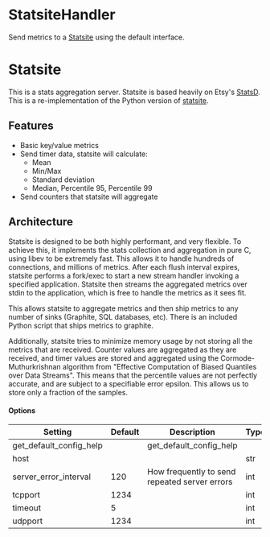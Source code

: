 <!--This file was generated from the python source
Please edit the source to make changes
-->
StatsiteHandler
=====

Send metrics to a [Statsite](https://github.com/armon/statsite/)
using the default interface.

Statsite
========

This is a stats aggregation server. Statsite is based heavily
on Etsy's [StatsD](https://github.com/etsy/statsd). This is
a re-implementation of the Python version of
[statsite](https://github.com/kiip/statsite).

Features
--------

* Basic key/value metrics
* Send timer data, statsite will calculate:
  - Mean
  - Min/Max
  - Standard deviation
  - Median, Percentile 95, Percentile 99
* Send counters that statsite will aggregate


Architecture
-------------

Statsite is designed to be both highly performant,
and very flexible. To achieve this, it implements the stats
collection and aggregation in pure C, using libev to be
extremely fast. This allows it to handle hundreds of connections,
and millions of metrics. After each flush interval expires,
statsite performs a fork/exec to start a new stream handler
invoking a specified application. Statsite then streams the
aggregated metrics over stdin to the application, which is
free to handle the metrics as it sees fit.

This allows statsite to aggregate metrics and then ship metrics
to any number of sinks (Graphite, SQL databases, etc). There
is an included Python script that ships metrics to graphite.

Additionally, statsite tries to minimize memory usage by not
storing all the metrics that are received. Counter values are
aggregated as they are received, and timer values are stored
and aggregated using the Cormode-Muthurkrishnan algorithm from
"Effective Computation of Biased Quantiles over Data Streams".
This means that the percentile values are not perfectly accurate,
and are subject to a specifiable error epsilon. This allows us to
store only a fraction of the samples.


#### Options

Setting | Default | Description | Type
--------|---------|-------------|-----
get_default_config_help |  | get_default_config_help | 
host |  |  | str
server_error_interval | 120 | How frequently to send repeated server errors | int
tcpport | 1234 |  | int
timeout | 5 |  | int
udpport | 1234 |  | int
